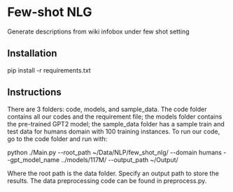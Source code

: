 # Few-shot NLG
Generate descriptions from wiki infobox under few shot setting

## Installation
pip install -r requirements.txt

## Instructions
There are 3 folders: code, models, and sample_data. The code folder contains all our codes and the requirement file; the models folder contains the pre-trained GPT2 model; the sample_data folder has a sample train and test data for humans domain with 100 training instances. To run our code, go to the code folder and run with: 

python ./Main.py --root_path ~/Data/NLP/few_shot_nlg/ --domain humans --gpt_model_name ../models/117M/ --output_path ~/Output/

Where the root path is the data folder. Specify an output path to store the results. The data preprocessing code can be found in preprocess.py. 

